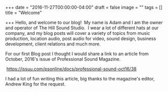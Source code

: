 +++
date = "2016-11-27T00:00:00-04:00"
draft = false
image = ""
tags = []
title = "Welcome"

+++
Hello, and welcome to our blog!  My name is Adam and I am the owner and operator of The Hill Sound Studio.  I wear a lot of different hats at our company, and my blog posts will cover a variety of topics from music production, location audio, post audio for video, sound design, business development, client relations and much more.    

For our first Blog post I thought I would share a link to an article from October, 2016's issue of Professional Sound Magazine. 

 https://issuu.com/psonline/docs/professional-sound-oct16/38

I had a lot of fun writing this article, big thanks to the magazine's editor, Andrew King for the request.